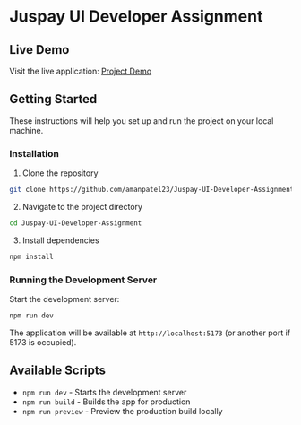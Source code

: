 # Juspay UI Developer Assignment

## Live Demo

Visit the live application: [Project Demo](https://juspay-project-5zuroyhyg-anishbhardwajs-projects.vercel.app/)

## Getting Started

These instructions will help you set up and run the project on your local machine.

### Installation

1. Clone the repository

```bash
git clone https://github.com/amanpatel23/Juspay-UI-Developer-Assignment
```

2. Navigate to the project directory

```bash
cd Juspay-UI-Developer-Assignment
```

3. Install dependencies

```bash
npm install
```

### Running the Development Server

Start the development server:

```bash
npm run dev
```

The application will be available at `http://localhost:5173` (or another port if 5173 is occupied).

## Available Scripts

- `npm run dev` - Starts the development server
- `npm run build` - Builds the app for production
- `npm run preview` - Preview the production build locally

